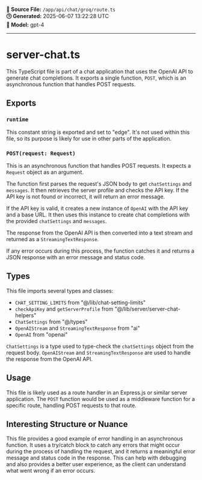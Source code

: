 **📄 Source File:** `/app/api/chat/groq/route.ts`  
**🕒 Generated:** 2025-06-07 13:22:28 UTC  
**🤖 Model:** gpt-4

---

# server-chat.ts

This TypeScript file is part of a chat application that uses the OpenAI API to generate chat completions. It exports a single function, `POST`, which is an asynchronous function that handles POST requests. 

## Exports

### `runtime`

This constant string is exported and set to "edge". It's not used within this file, so its purpose is likely for use in other parts of the application.

### `POST(request: Request)`

This is an asynchronous function that handles POST requests. It expects a `Request` object as an argument.

The function first parses the request's JSON body to get `chatSettings` and `messages`. It then retrieves the server profile and checks the API key. If the API key is not found or incorrect, it will return an error message.

If the API key is valid, it creates a new instance of `OpenAI` with the API key and a base URL. It then uses this instance to create chat completions with the provided `chatSettings` and `messages`.

The response from the OpenAI API is then converted into a text stream and returned as a `StreamingTextResponse`.

If any error occurs during this process, the function catches it and returns a JSON response with an error message and status code.

## Types

This file imports several types and classes:

- `CHAT_SETTING_LIMITS` from "@/lib/chat-setting-limits"
- `checkApiKey` and `getServerProfile` from "@/lib/server/server-chat-helpers"
- `ChatSettings` from "@/types"
- `OpenAIStream` and `StreamingTextResponse` from "ai"
- `OpenAI` from "openai"

`ChatSettings` is a type used to type-check the `chatSettings` object from the request body. `OpenAIStream` and `StreamingTextResponse` are used to handle the response from the OpenAI API.

## Usage

This file is likely used as a route handler in an Express.js or similar server application. The `POST` function would be used as a middleware function for a specific route, handling POST requests to that route.

## Interesting Structure or Nuance

This file provides a good example of error handling in an asynchronous function. It uses a try/catch block to catch any errors that might occur during the process of handling the request, and it returns a meaningful error message and status code in the response. This can help with debugging and also provides a better user experience, as the client can understand what went wrong if an error occurs.
